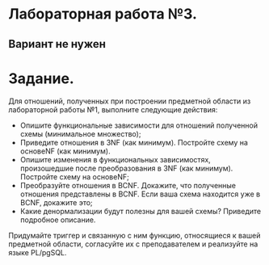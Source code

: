 # Лабораторная работа №3.
## Вариант не нужен

# Задание.

Для отношений, полученных при построении предметной области из лабораторной работы №1, выполните следующие действия:

-   Опишите функциональные зависимости для отношений полученной схемы (минимальное множество);
-   Приведите отношения в 3NF (как минимум). Постройте схему на основеNF (как минимум).
-   Опишите изменения в функциональных зависимостях, произошедшие после преобразования в 3NF (как минимум). Постройте схему на основеNF;
-   Преобразуйте отношения в BCNF. Докажите, что полученные отношения представлены в BCNF. Если ваша схема находится уже в BCNF, докажите это;
-   Какие денормализации будут полезны для вашей схемы? Приведите подробное описание.

Придумайте триггер и связанную с ним функцию, относящиеся к вашей предметной области, согласуйте их с преподавателем и реализуйте на языке PL/pgSQL.
